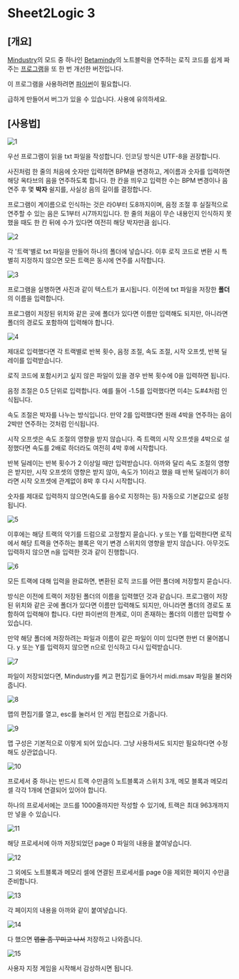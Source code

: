 # Sheet2Logic 3

[개요]
---
[Mindustry](https://github.com/Anuken/Mindustry)의 모드 중 하나인 [Betamindy](https://github.com/sk7725/BetaMindy)의 노트블럭을 연주하는 로직 코드를 쉽게 짜주는 [프로그램](https://github.com/jongs12/Midi2Logic-2)을 또 한 번 개선한 버전입니다.

이 프로그램을 사용하려면 [파이썬](https://github.com/python)이 필요합니다.

급하게 만들어서 버그가 있을 수 있습니다. 사용에 유의하세요.

[사용법]
---
![1](https://github.com/user-attachments/assets/1e781b15-1cfb-4e11-a18a-b6732a3a0a96)

우선 프로그램이 읽을 txt 파일을 작성합니다. 인코딩 방식은 UTF-8을 권장합니다.

사진처럼 한 줄의 처음에 숫자만 입력하면 BPM을 변경하고, 계이름과 숫자를 입력하면 해당 옥타브의 음을 연주하도록 합니다.
한 칸을 띄우고 입력한 수는 BPM 변경이나 음 연주 후 몇 **박자** 쉴지를, 사실상 음의 길이를 결정합니다.

프로그램이 계이름으로 인식하는 것은 라0부터 도8까지이며, 음정 조절 후 실질적으로 연주할 수 있는 음은 도1부터 시7까지입니다.
한 줄의 처음이 무슨 내용인지 인식하지 못했을 때도 한 칸 뒤에 수가 있다면 여전히 해당 박자만큼 쉽니다.

![2](https://github.com/user-attachments/assets/05b3c154-7922-4164-ad5a-094825e7241e)

각 '트랙'별로 txt 파일을 만들어 하나의 폴더에 넣습니다.
이후 로직 코드로 변환 시 특별히 지정하지 않으면 모든 트랙은 동시에 연주를 시작합니다.

![3](https://github.com/user-attachments/assets/e64b96aa-eff3-44b6-8c12-5a0bcc50c6aa)

프로그램을 실행하면 사진과 같이 텍스트가 표시됩니다.
이전에 txt 파일을 저장한 **폴더**의 이름을 입력합니다.

프로그램이 저장된 위치와 같은 곳에 폴더가 있다면 이름만 입력해도 되지만, 아니라면 폴더의 경로도 포함하여 입력해야 합니다.

![4](https://github.com/user-attachments/assets/50d8e7e5-d0a0-4820-8aa7-af7dc9db017a)

제대로 입력했다면 각 트랙별로 반복 횟수, 음정 조절, 속도 조절, 시작 오프셋, 반복 딜레이를 입력받습니다.

로직 코드에 포함시키고 싶지 않은 파일이 있을 경우 반복 횟수에 0을 입력하면 됩니다.

음정 조절은 0.5 단위로 입력합니다. 예를 들어 -1.5를 입력했다면 미4는 도#4처럼 인식됩니다.

속도 조절은 박자를 나누는 방식입니다. 만약 2를 입력했다면 원래 4박을 연주하는 음이 2박만 연주하는 것처럼 인식됩니다.

시작 오프셋은 속도 조절의 영향을 받지 않습니다.
즉 트랙의 시작 오프셋을 4박으로 설정했다면 속도를 2배로 하더라도 여전히 4박 후에 시작합니다.

반복 딜레이는 반복 횟수가 2 이상일 때만 입력받습니다. 아까와 달리 속도 조절의 영향은 받지만,
시작 오프셋의 영향은 받지 않아, 속도가 1이라고 했을 때 반복 딜레이가 8이라면 시작 오프셋에 관계없이 8박 후 다시 시작합니다.

숫자를 제대로 입력하지 않으면(속도를 음수로 지정하는 등) 자동으로 기본값으로 설정됩니다.

![5](https://github.com/user-attachments/assets/d00f9acd-785d-495d-ba22-3ac1ff37c45a)

이후에는 해당 트랙의 악기를 드럼으로 고정할지 묻습니다.
y 또는 Y를 입력한다면 로직에서 해당 트랙을 연주하는 블록은 악기 변경 스위치의 영향을 받지 않습니다.
아무것도 입력하지 않으면 n을 입력한 것과 같이 진행합니다.

![6](https://github.com/user-attachments/assets/55d66c4f-378f-4944-8481-0cbc6deb2682)

모든 트랙에 대해 입력을 완료하면, 변환된 로직 코드를 어떤 폴더에 저장할지 묻습니다.

방식은 이전에 트랙이 저장된 폴더의 이름을 입력했던 것과 같습니다.
프로그램이 저장된 위치와 같은 곳에 폴더가 있다면 이름만 입력해도 되지만, 아니라면 폴더의 경로도 포함하여 입력해야 합니다.
다만 파이썬의 한계로, 이미 존재하는 폴더의 이름만 입력할 수 있습니다.

만약 해당 폴더에 저장하려는 파일과 이름이 같은 파일이 이미 있다면 한번 더 물어봅니다.
y 또는 Y를 입력하지 않으면 n으로 인식하고 다시 입력받습니다.

![7](https://user-images.githubusercontent.com/99316134/201531628-52994e37-81de-4e37-9113-ec4380f878cc.PNG)

파일이 저장되었다면, Mindustry를 켜고 편집기로 들어가서 midi.msav 파일을 불러와줍니다.

![8](https://user-images.githubusercontent.com/99316134/201531630-1d976157-999c-4808-8b4e-3237f90e6f90.PNG)

맵의 편집기를 열고, esc를 눌러서 인 게임 편집으로 가줍니다.

![9](https://user-images.githubusercontent.com/99316134/201531631-b822825e-16d7-4da6-add1-b8c3e5ce2f52.PNG)

맵 구성은 기본적으로 이렇게 되어 있습니다. 그냥 사용하셔도 되지만 필요하다면 수정해도 상관없습니다.

![10](https://user-images.githubusercontent.com/99316134/201531633-0e4ce713-9c7e-470c-9c7e-63b14817f852.PNG)

프로세서 중 하나는 반드시 트랙 수만큼의 노트블록과 스위치 3개, 메모 블록과 메모리 셀 각각 1개에 연결되어 있어야 합니다.

하나의 프로세서에는 코드를 1000줄까지만 작성할 수 있기에, 트랙은 최대 963개까지만 넣을 수 있습니다.

![11](https://github.com/user-attachments/assets/4511d4ba-6acd-4b6f-9a9c-05808b9d9c9a)

해당 프로세서에 아까 저장되었던 page 0 파일의 내용을 붙여넣습니다.

![12](https://user-images.githubusercontent.com/99316134/201531645-f17ebacd-7449-4f33-aeda-a7abc0c2a8c6.PNG)

그 외에도 노트블록과 메모리 셀에 연결된 프로세서를 page 0을 제외한 페이지 수만큼 준비합니다.

![13](https://github.com/user-attachments/assets/df8ed915-47ae-448d-b2e0-9388439cb643)

각 페이지의 내용을 아까와 같이 붙여넣습니다.

![14](https://user-images.githubusercontent.com/99316134/201531647-4898761d-f98d-4001-b9bd-f3ac337d0efa.PNG)

다 했으면 ~~맵을 좀 꾸미고 나서~~ 저장하고 나와줍니다.

![15](https://user-images.githubusercontent.com/99316134/201531651-b2d498cd-3cbb-4863-a443-c975c2476aae.PNG)

사용자 지정 게임을 시작해서 감상하시면 됩니다.
